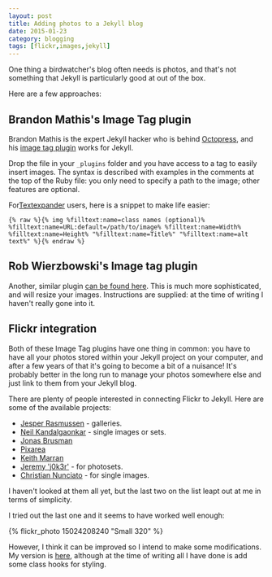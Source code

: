 ```yaml
---
layout: post
title: Adding photos to a Jekyll blog
date: 2015-01-23
category: blogging
tags: [flickr,images,jekyll]
---
```


One thing a birdwatcher's blog often needs is photos, and that's not something that Jekyll is particularly good at out of the box.

Here are a few approaches:

## Brandon Mathis's Image Tag plugin

Brandon Mathis is the expert Jekyll hacker who is behind [Octopress](http://octopress.org/), and his [image tag plugin](https://github.com/imathis/octopress/blob/master/plugins/image_tag.rb) works for Jekyll.

Drop the file in your `_plugins` folder and you have access to a tag to easily insert images. The syntax is described with examples in the comments at the top of the Ruby file: you only need to specify a path to the image; other features are optional.

For[Textexpander](http://smilesoftware.com/TextExpander/index.html) users, here is a snippet to make life easier:

    {% raw %}{% img %filltext:name=class names (optional)% %filltext:name=URL:default=/path/to/image% %filltext:name=Width% %filltext:name=Height% "%filltext:name=Title%" "%filltext:name=alt text%" %}{% endraw %}

## Rob Wierzbowski's Image tag plugin

Another, similar plugin [can be found here](https://github.com/robwierzbowski/jekyll-image-tag). This is much more sophisticated, and will resize your images. Instructions are supplied: at the time of writing I haven't really gone into it.

## Flickr integration

Both of these Image Tag plugins have one thing in common: you have to have all your photos stored within your Jekyll project on your computer, and after a few years of that it's going to become a bit of a nuisance! It's probably better in the long run to manage your photos somewhere else and just link to them  from your Jekyll blog.

There are plenty of people interested in connecting Flickr to Jekyll. Here are some of the available projects:

* [Jesper Rasmussen](http://jesperrasmussen.com/2013/07/29/setting-up-flickr-galleries-in-octopress/) - galleries.
* [Neil Kandalgaonkar](https://github.com/neilk/octopress-flickr) - single images or sets.
* [Jonas Brusman](http://jonasforsberg.se/2012/04/15/flickr-plugin-for-jekyll)
* [Pixarea](http://blog.pixarea.com/2012/07/fetch-images-from-flickr-to-show-in-octopress-slash-jekyll)
* [Keith Marran](http://www.marran.com/tech/integrating-flickr-and-jekyll)
* [Jeremy 'j0k3r'](https://github.com/j0k3r/jekyll-flickr-photoset) - for photosets.
* [Christian Nunciato](https://github.com/cnunciato/jekyll-flickr) - for single images.

I haven't looked at them all yet, but the last two on the list leapt out at me in terms of simplicity.

I tried out the last one and it seems to have worked well enough:

{% flickr_photo 15024208240 "Small 320" %}

However, I think it can be improved so I intend to make some modifications. My version is [here](https://github.com/bighairydave/jekyll-flickr), although at the time of writing all I have done is add some class hooks for styling.
